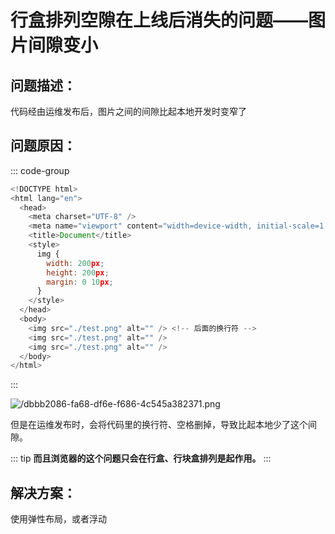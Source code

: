 # 行盒排列空隙在上线后消失的问题——图片间隙变小

<article-info/>

## 问题描述：

代码经由运维发布后，图片之间的间隙比起本地开发时变窄了

## 问题原因：

::: code-group

```js
<!DOCTYPE html>
<html lang="en">
  <head>
    <meta charset="UTF-8" />
    <meta name="viewport" content="width=device-width, initial-scale=1.0" />
    <title>Document</title>
    <style>
      img {
        width: 200px;
        height: 200px;
        margin: 0 10px;
      }
    </style>
  </head>
  <body>
    <img src="./test.png" alt="" /> <!-- 后面的换行符 -->
    <img src="./test.png" alt="" />
    <img src="./test.png" alt="" />
  </body>
</html>
```

:::

![/dbbb2086-fa68-df6e-f686-4c545a382371.png](/dbbb2086-fa68-df6e-f686-4c545a382371.png)

但是在运维发布时，会将代码里的换行符、空格删掉，导致比起本地少了这个间隙。

::: tip
**而且浏览器的这个问题只会在行盒、行块盒排列是起作用。**
:::

## 解决方案：

使用弹性布局，或者浮动
